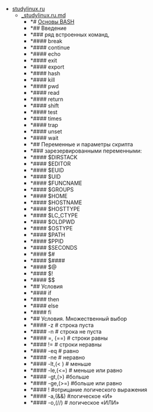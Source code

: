 - <a href = "E:\Node_projects\Node_Way\NBase\_Md\_Index\_Git\contaners\Learn_this\_in_stash\_stash_2\Bash\studylinux.ru\cat.studylinux.ru\dir.studylinux.ru.md">studylinux.ru</a>
    - <a href = "E:\Node_projects\Node_Way\NBase\_Md\_Index\_Git\contaners\Learn_this\_in_stash\_stash_2\Bash\studylinux.ru\_studylinux.ru.md">_studylinux.ru.md</a>
        - *# [Основы BASH](https://studylinux.ru/osnovy-bash.html)
        - *## Введение
        - *### ряд встроенных команд,
        - *####  break 
        - *####  continue 
        - *####  echo 
        - *####  exit 
        - *####  export 
        - *####  hash 
        - *####  kill
        - *####  pwd 
        - *####  read 
        - *####  return 
        - *####  shift 
        - *####  test 
        - *####  times 
        - *####  trap 
        - *####  unset
        - *####  wait
        - *## Переменные и параметры скрипта
        - *### зарезервированными переменными:
        - *####  $DIRSTACK
        - *####  $EDITOR 
        - *####  $EUID 
        - *####  $UID 
        - *####  $FUNCNAME 
        - *####  $GROUPS 
        - *####  $HOME 
        - *####  $HOSTNAME
        - *####  $HOSTTYPE 
        - *####  $LC_CTYPE 
        - *####  $OLDPWD 
        - *####  $OSTYPE 
        - *####  $PATH 
        - *####  $PPID 
        - *####  $SECONDS 
        - *####  $# 
        - *####  $####  
        - *####  $@ 
        - *####  $!
        - *####  $$
        - *## Условия
        - *####  if 
        - *####  then
        - *####  else
        - *####  fi
        - *## Условия. Множественный выбор
        - *####  -z # строка пуста
        - *####  -n # строка не пуста
        - *####  =, (==) # строки равны
        - *####  != # строки неравны
        - *####  -eq # равно
        - *####  -ne # неравно
        - *####  -lt,(< ) # меньше
        - *####  -le,(<=) # меньше или равно
        - *####  -gt,(>) #больше
        - *####  -ge,(>=) #больше или равно
        - *####  ! #отрицание логического выражения
        - *####  -a,(&&) #логическое «И»
        - *####  -o,(//) # логическое «ИЛИ»
